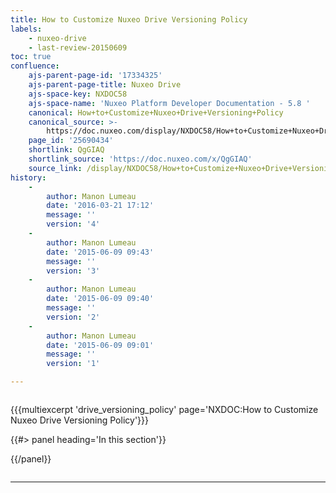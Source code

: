 ```yaml
---
title: How to Customize Nuxeo Drive Versioning Policy
labels:
    - nuxeo-drive
    - last-review-20150609
toc: true
confluence:
    ajs-parent-page-id: '17334325'
    ajs-parent-page-title: Nuxeo Drive
    ajs-space-key: NXDOC58
    ajs-space-name: 'Nuxeo Platform Developer Documentation - 5.8 '
    canonical: How+to+Customize+Nuxeo+Drive+Versioning+Policy
    canonical_source: >-
        https://doc.nuxeo.com/display/NXDOC58/How+to+Customize+Nuxeo+Drive+Versioning+Policy
    page_id: '25690434'
    shortlink: QgGIAQ
    shortlink_source: 'https://doc.nuxeo.com/x/QgGIAQ'
    source_link: /display/NXDOC58/How+to+Customize+Nuxeo+Drive+Versioning+Policy
history:
    - 
        author: Manon Lumeau
        date: '2016-03-21 17:12'
        message: ''
        version: '4'
    - 
        author: Manon Lumeau
        date: '2015-06-09 09:43'
        message: ''
        version: '3'
    - 
        author: Manon Lumeau
        date: '2015-06-09 09:40'
        message: ''
        version: '2'
    - 
        author: Manon Lumeau
        date: '2015-06-09 09:01'
        message: ''
        version: '1'

---
```

<div class="row"><div class="column medium-8">

{{{multiexcerpt 'drive_versioning_policy' page='NXDOC:How to Customize Nuxeo Drive Versioning Policy'}}}

</div><div class="column medium-4">{{#> panel heading='In this section'}}

{{/panel}}</div></div>

* * *

&nbsp;